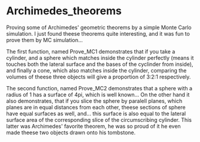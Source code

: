 # Archimedes_theorems
Proving some of Archimedes' geometric theorems by a simple Monte Carlo simulation.
I just found theese theorems quite interesting, and it was fun to prove them by MC simulation...

The first function, named Prove_MC1 demonstrates that if you take a cylinder,
and a sphere which matches inside the cylinder perfectly (means it touches both the
lateral surface and the bases of the cyclinder from inside), and finally a cone, which
also matches inside the cylinder, comparing the volumes of theese three objects will 
give a proportion of 3:2:1 respectively.

The second function, named Prove_MC2 demonstrates that a sphere with a radius of 1
has a surface of 4pi, which is well known... On the other hand it also demonstrates,
that if you slice the sphere by paralell planes, which planes are in equal distances
from each other, theese sections of sphere have equal surfaces as well, and...
this surface is also equal to the lateral surface area of the corresponding slice of the
circumscribing cylinder. This latter was Archimedes' favorite theorem, he was
so proud of it he even made theese two objects drawn onto his tombstone.
